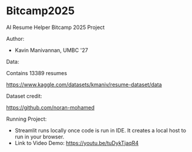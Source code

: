 # Bitcamp2025
AI Resume Helper Bitcamp 2025 Project

Author:
* Kavin Manivannan, UMBC '27

Data:

Contains 13389 resumes 

https://www.kaggle.com/datasets/kmaniv/resume-dataset/data 

Dataset credit: 

https://github.com/noran-mohamed

Running Project:

* Streamlit runs locally once code is run in IDE. It creates a local host to run in your browser.
* Link to Video Demo:
https://youtu.be/tuDykTjaqR4 
